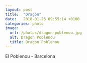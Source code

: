 ```yaml
---
layout: post
title:  "Dragón"
date:   2018-01-26 09:55:14 +0100
categories: photo
image:
  url: /photos/dragon-poblenou.jpg
  alt: Dragon Poblenou
  title: Dragon Poblenou
---
```

El Poblenou - Barcelona
